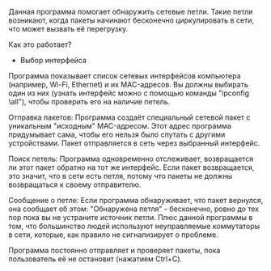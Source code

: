 
Данная программа помогает обнаружить сетевые петли. Такие петли возникают, когда пакеты начинают бесконечно циркулировать в сети, что может вызвать её перегрузку.


Как это работает?

 - Выбор интерфейса

Программа показывает список сетевых интерфейсов компьютера (например, Wi-Fi, Ethernet) и их MAC-адресов.
Вы должны выбирать один из них (узнать интерфейс можно с помощью команды "ipconfig \all"), чтобы проверить его на наличие петель.

Отправка пакетов:
Программа создаёт специальный сетевой пакет с уникальным "исходным" MAC-адресом. Этот адрес программа придумывает сама, чтобы его нельзя было спутать с другими устройствами.
Пакет отправляется в сеть через выбранный интерфейс.

Поиск петель:
Программа одновременно отслеживает, возвращается ли этот пакет обратно на тот же интерфейс.
Если пакет возвращается, это значит, что в сети есть петля, потому что пакеты не должны возвращаться к своему отправителю.

Сообщение о петле:
Если программа обнаруживает, что пакет вернулся, она сообщает об этом: "Обнаружена петля" - бесконечно, ровно до тех пор пока вы не устраните источник петли. 
Плюс данной программы в том, что большинство людей используют неуправляемые коммутаторы в сети, которые, как правило не сигнализирует о проблеме.

Программа постоянно отправляет и проверяет пакеты, пока пользователь её не остановит (нажатием Ctrl+C).
